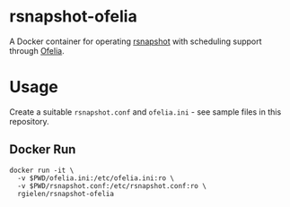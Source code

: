 # rsnapshot-ofelia

A Docker container for operating [rsnapshot](https://github.com/rsnapshot/rsnapshot) with scheduling support through [Ofelia](https://github.com/mcuadros/ofelia).

# Usage

Create a suitable `rsnapshot.conf` and `ofelia.ini` - see sample files in this repository.

## Docker Run

```
docker run -it \
  -v $PWD/ofelia.ini:/etc/ofelia.ini:ro \
  -v $PWD/rsnapshot.conf:/etc/rsnapshot.conf:ro \
  rgielen/rsnapshot-ofelia
```
